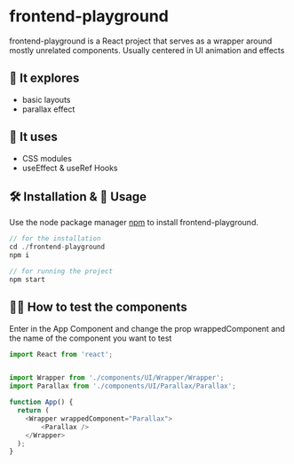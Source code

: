 # frontend-playground

frontend-playground is a React project that serves as a wrapper around mostly unrelated components. Usually centered in UI animation and effects

## 🔎 It explores
- basic layouts
- parallax effect

## 🧾 It uses
- CSS modules
- useEffect & useRef Hooks

## 🛠 Installation & 🚀 Usage

Use the node package manager [npm](https://npmjs.com/) to install frontend-playground.

```javascript
// for the installation
cd ./frontend-playground
npm i

// for running the project
npm start
```

## 🙋‍♂️ How to test the components
Enter in the App Component and change the prop wrappedComponent and the name of the component you want to test

```javascript
import React from 'react';


import Wrapper from './components/UI/Wrapper/Wrapper';
import Parallax from './components/UI/Parallax/Parallax';

function App() {
  return (
    <Wrapper wrappedComponent="Parallax">
        <Parallax />
    </Wrapper>
  );
}
```